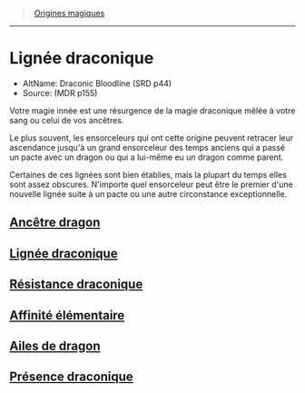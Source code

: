 ﻿---
!SubClassItem
Name: Lignée draconique
Source: (MDR p155)
AltName: Draconic Bloodline (SRD p44)
ParentClassId: hd_sorcerer.md
Id: sorcerer_draconic_hd.md#lignée-draconique
RootId: sorcerer_draconic_hd.md
ParentLink: sorcerer_hd.md#origines-magiques
ParentName: Origines magiques
NameLevel: 1
Attributes: {}
---
>  [Origines magiques](hd_sorcerer_origines_magiques.md)

---


# Lignée draconique

- AltName: Draconic Bloodline (SRD p44)
- Source: (MDR p155)

Votre magie innée est une résurgence de la magie draconique mêlée à votre sang ou celui de vos ancêtres.

Le plus souvent, les ensorceleurs qui ont cette origine peuvent retracer leur ascendance jusqu'à un grand ensorceleur des temps anciens qui a passé un pacte avec un dragon ou qui a lui-même eu un dragon comme parent.

Certaines de ces lignées sont bien établies, mais la plupart du temps elles sont assez obscures. N'importe quel ensorceleur peut être le premier d'une nouvelle lignée suite à un pacte ou une autre circonstance exceptionnelle.



## [Ancêtre dragon](hd_sorcerer_draconic_ancetre_dragon.md)



## [Lignée draconique](hd_sorcerer_draconic.md)



## [Résistance draconique](hd_sorcerer_draconic_resistance_draconique.md)



## [Affinité élémentaire](hd_sorcerer_draconic_affinite_elementaire.md)



## [Ailes de dragon](hd_sorcerer_draconic_ailes_de_dragon.md)



## [Présence draconique](hd_sorcerer_draconic_presence_draconique.md)

